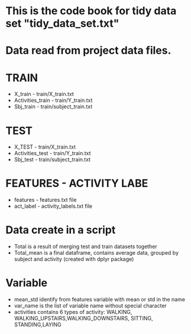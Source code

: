 # This is the code book for tidy data set "tidy_data_set.txt"

# Data read from project data files.
# TRAIN
- X_train - train/X_train.txt
- Activities_train - train/Y_train.txt
- Sbj_train - train/subject_train.txt
# TEST
- X_TEST - train/X_train.txt
- Activities_test - train/Y_train.txt
- Sbj_test - train/subject_train.txt

# FEATURES - ACTIVITY LABE
- features - features.txt file
- act_label - activity_labels.txt file

# Data create in a script 
- Total is a result of merging test and train datasets together
- Total_mean is a final dataframe, contains average data, grouped by subject and activity (created with dplyr package)

# Variable
- mean_std identify from features variable with mean or std in the name
- var_name is the list of variable name without special character
- activities contains 6 types of activity: WALKING, WALKING_UPSTAIRS,WALKING_DOWNSTAIRS, SITTING, STANDING,LAYING
